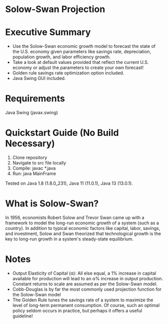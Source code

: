 # Solow-Swan Projection #

# Executive Summary #
- Use the Solow-Swan economic growth model to forecast the state of the U.S. economy given parameters like savings rate, depreciation, population growth, and labor efficiency growth. 
- Take a look at default values provided that reflect the current U.S. economy or adjust the parameters to create your own forecast! 
- Golden rule savings rate optimization option included.
- Java Swing GUI included.

# Requirements #
Java Swing (javax.swing)

# Quickstart Guide (No Build Necessary) #
1. Clone repository
2. Navigate to src file locally
3. Compile: javac \*.java
4. Run: java MainFrame

Tested on Java 1.8 (1.8.0_231), Java 11 (11.0.1), Java 13 (13.0.1).

# What is Solow-Swan? #
In 1956, economists Robert Solow and Trevor Swan came up with a framework to model the long-run economic growth of a system (such as a country). In addition to typical economic factors like capital, labor, savings, and investment, Solow and Swan theorized that technological growth is the key to long-run growth in a system's steady-state equilibrium. 

# Notes #
- Output Elasticity of Capital (α): All else equal, a 1% increase in capital available for production will lead to an α% increase in output production. Constant returns to scale are assumed as per the Solow-Swan model.
- Cobb-Douglas is by far the most commonly used projection function for the Solow-Swan model
- The Golden Rule tunes the savings rate of a system to maximize the level of long-term permanent consumption. Of course, such an optimal policy seldom occurs in practice, but perhaps it offers a useful guideline!
